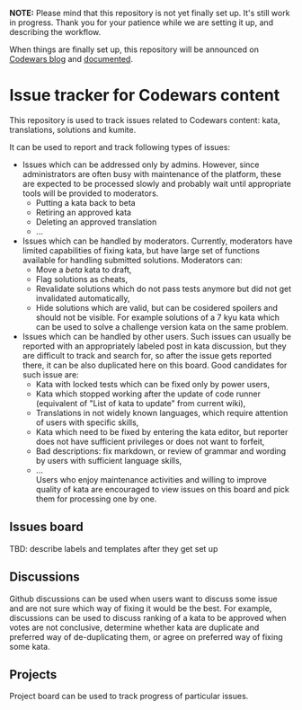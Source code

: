 **NOTE:** Please mind that this repository is not yet finally set up. It's still work in progress. Thank you for your patience while we are setting it up, and describing the workflow.

When things are finally set up, this repository will be announced on [Codewars blog](https://blog.codewars.com/) and [documented](https://docs.codewars.com/).



# Issue tracker for Codewars content

This repository is used to track issues related to Codewars content:
kata, translations, solutions and kumite.

It can be used to report and track following types of issues:
- Issues which can be addressed only by admins. However, since
administrators are often busy with maintenance of the platform, these
are expected to be processed slowly and probably wait until appropriate
tools will be provided to moderators. 
  - Putting a kata back to beta
  - Retiring an approved kata
  - Deleting an approved translation
  - ... 
- Issues which can be handled by moderators. Currently, moderators have
limited capabilities of fixing kata, but have large set of functions
 available for handling submitted solutions. Moderators can:
  - Move a *beta* kata to draft, 
  - Flag solutions as cheats, 
  - Revalidate solutions which do not pass tests anymore but did not get
invalidated automatically, 
  - Hide solutions which are valid, but can be cosidered spoilers and should not be visible.
  For example solutions of a 7 kyu kata which can
be used to solve a challenge version kata on the same problem. 
- Issues which can be handled by other users. Such issues can usually be reported
with an appropriately labeled post in kata discussion, but they are difficult
to track and search for, so after the issue gets reported there, it can be
also duplicated here on this board. Good candidates for such issue are:
  - Kata with locked tests which can be fixed only by power users, 
  - Kata which stopped working after the update of code runner
(equivalent of "List of kata to update" from current wiki), 
  - Translations in not widely known languages, which require attention of users
with specific skills, 
  - Kata which need to be fixed by entering the kata editor, but reporter does not
have sufficient privileges or does not want to forfeit,
  - Bad descriptions: fix markdown, or review of grammar and wording by users with
sufficient language skills, 
  - ...  
Users who enjoy maintenance activities and willing to improve quality of kata
are encouraged to view issues on this board and pick them for processing one by one. 


## Issues board

TBD: describe labels and templates after they get set up

## Discussions

Github discussions can be used when users want to discuss some issue
and are not sure which way of fixing it would be the best. For example,
discussions can be used to discuss ranking of a kata to be approved 
when votes are not conclusive, determine whether kata are duplicate and
preferred way of de-duplicating them, or agree on preferred way of fixing
some kata. 

## Projects

Project board can be used to track progress of particular issues. 
